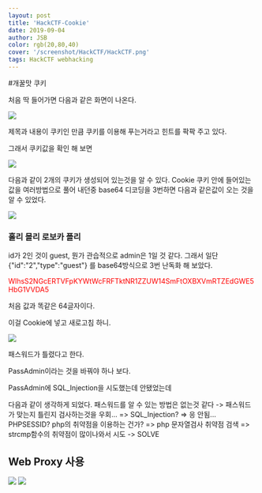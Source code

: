 ```yaml
---
layout: post
title: 'HackCTF-Cookie'
date: 2019-09-04
author: JSB
color: rgb(20,80,40)
cover: '/screenshot/HackCTF/HackCTF.png'
tags: HackCTF webhacking
---
```


#개꿀맛 쿠키

처음 딱 들어가면 다음과 같은 화면이 나온다.

<img src="/screenshot/HackCTF/7/1.png">

제목과 내용이 쿠키인 만큼 쿠키를 이용해 푸는거라고 힌트를 팍팍 주고 있다.

그래서 쿠키값을 확인 해 보면

<img src="/screenshot/HackCTF/7/2.png">

다음과 같이 2개의 쿠키가 생성되어 있는것을 알 수 있다.
Cookie 쿠키 안에 들어있는 값을 여러방법으로 풀어 내던중
base64 디코딩을 3번하면 다음과 같은값이 오는 것을 알 수 있었다.

<img src="/screenshot/HackCTF/7/3.png">

### 홀리 몰리 로보카 폴리
id가 2인 것이 guest, 뭔가 관습적으로 admin은 1일 것 같다.
그래서 일단 {"id":"2","type":"guest"}  를 base64방식으로 3번 난독화 해 보았다.

<span style="color:red">WlhsS2NGcERTVFpKYWtWcFRFTktNR1ZZUW14SmFtOXBXVmRTZEdGWE5HbG1VVDA5</span>

처음 값과 똑같은 64글자이다.

이걸 Cookie에 넣고 새로고침 하니.

<img src="/screenshot/HackCTF/7/4.png">

패스워드가 틀렸다고 한다.

PassAdmin이라는 것을 바꿔야 하나 보다.

PassAdmin에 SQL_Injection을 시도했는데 안됐었는데

다음과 같이 생각하게 되었다.
패스워드를 알 수 있는 방법은 없는것 같다 -> 패스워드가 맞는지 틀린지 검사하는것을 우회...
=> SQL_Injection? => 응 안됨... PHPSESSID? php의 취약점을 이용하는 건가? => php 문자열검사 취약점 검색
=> strcmp함수의 취약점이 많이나와서 시도 -> SOLVE

## Web Proxy 사용

<img src="/screenshot/HackCTF/7/5.png">

<img src="/screenshot/HackCTF/7/6.png">

